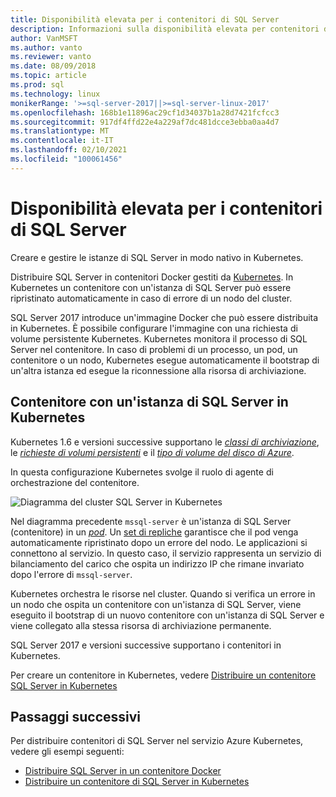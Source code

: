 ```yaml
---
title: Disponibilità elevata per i contenitori di SQL Server
description: Informazioni sulla disponibilità elevata per contenitori di SQL Server. Informazioni anche sulla distribuzione di un contenitore con SQL Server in Kubernetes.
author: VanMSFT
ms.author: vanto
ms.reviewer: vanto
ms.date: 08/09/2018
ms.topic: article
ms.prod: sql
ms.technology: linux
monikerRange: '>=sql-server-2017||>=sql-server-linux-2017'
ms.openlocfilehash: 168b1e11896ac29cf1d34037b1a28d7421fcfcc3
ms.sourcegitcommit: 917df4ffd22e4a229af7dc481dcce3ebba0aa4d7
ms.translationtype: MT
ms.contentlocale: it-IT
ms.lasthandoff: 02/10/2021
ms.locfileid: "100061456"
---
```

# <a name="high-availability-for-sql-server-containers"></a>Disponibilità elevata per i contenitori di SQL Server

Creare e gestire le istanze di SQL Server in modo nativo in Kubernetes.

Distribuire SQL Server in contenitori Docker gestiti da [Kubernetes](https://kubernetes.io/). In Kubernetes un contenitore con un'istanza di SQL Server può essere ripristinato automaticamente in caso di errore di un nodo del cluster.

SQL Server 2017 introduce un'immagine Docker che può essere distribuita in Kubernetes. È possibile configurare l'immagine con una richiesta di volume persistente Kubernetes. Kubernetes monitora il processo di SQL Server nel contenitore. In caso di problemi di un processo, un pod, un contenitore o un nodo, Kubernetes esegue automaticamente il bootstrap di un'altra istanza ed esegue la riconnessione alla risorsa di archiviazione.

## <a name="container-with-sql-server-instance-on-kubernetes"></a>Contenitore con un'istanza di SQL Server in Kubernetes

Kubernetes 1.6 e versioni successive supportano le [*classi di archiviazione*](https://kubernetes.io/docs/concepts/storage/storage-classes/), le [*richieste di volumi persistenti*](https://kubernetes.io/docs/concepts/storage/storage-classes/#persistentvolumeclaims) e il [*tipo di volume del disco di Azure*](https://github.com/kubernetes/examples/tree/master/staging/volumes/azure_disk). 

In questa configurazione Kubernetes svolge il ruolo di agente di orchestrazione del contenitore. 

![Diagramma del cluster SQL Server in Kubernetes](media/tutorial-sql-server-containers-kubernetes/kubernetes-sql.png)

Nel diagramma precedente `mssql-server` è un'istanza di SQL Server (contenitore) in un [*pod*](https://kubernetes.io/docs/concepts/workloads/pods/pod/). Un [set di repliche](https://kubernetes.io/docs/concepts/workloads/controllers/replicaset/) garantisce che il pod venga automaticamente ripristinato dopo un errore del nodo. Le applicazioni si connettono al servizio. In questo caso, il servizio rappresenta un servizio di bilanciamento del carico che ospita un indirizzo IP che rimane invariato dopo l'errore di `mssql-server`.

Kubernetes orchestra le risorse nel cluster. Quando si verifica un errore in un nodo che ospita un contenitore con un'istanza di SQL Server, viene eseguito il bootstrap di un nuovo contenitore con un'istanza di SQL Server e viene collegato alla stessa risorsa di archiviazione permanente.

SQL Server 2017 e versioni successive supportano i contenitori in Kubernetes.

Per creare un contenitore in Kubernetes, vedere [Distribuire un contenitore SQL Server in Kubernetes](tutorial-sql-server-containers-kubernetes.md)

## <a name="next-steps"></a>Passaggi successivi

Per distribuire contenitori di SQL Server nel servizio Azure Kubernetes, vedere gli esempi seguenti:
* [Distribuire SQL Server in un contenitore Docker](./sql-server-linux-docker-container-deployment.md)
* [Distribuire un contenitore di SQL Server in Kubernetes](tutorial-sql-server-containers-kubernetes.md)